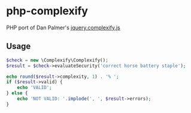 php-complexify
===============

PHP port of Dan Palmer's [jquery.complexify.js](https://github.com/danpalmer/jquery.complexify.js/)

## Usage
```php
$check = new \Complexify\Complexify();
$result = $check->evaluateSecurity('correct horse battery staple');

echo round($result->complexity, 1) . '% ';
if ($result->valid) {
    echo 'VALID';
} else {
    echo 'NOT VALID: '.implode(', ', $result->errors);
}
```
